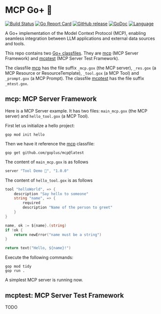 MCP Go+ 🚀
=====

[![Build Status](https://github.com/goplus/mcp/actions/workflows/go.yml/badge.svg)](https://github.com/goplus/mcp/actions/workflows/go.yml)
[![Go Report Card](https://goreportcard.com/badge/github.com/goplus/mcp)](https://goreportcard.com/report/github.com/goplus/mcp)
[![GitHub release](https://img.shields.io/github/v/tag/goplus/mcp.svg?label=release)](https://github.com/goplus/mcp/releases)
[![GoDoc](https://pkg.go.dev/badge/github.com/goplus/mcp.svg)](https://pkg.go.dev/github.com/goplus/mcp)
[![Language](https://img.shields.io/badge/language-Go+-blue.svg)](https://github.com/goplus/gop)
<!--
[![Coverage Status](https://codecov.io/gh/goplus/mcp/branch/main/graph/badge.svg)](https://codecov.io/gh/goplus/mcp)
-->

A Go+ implementation of the Model Context Protocol (MCP), enabling seamless integration between LLM applications and external data sources and tools.

This repo contains two [Go+ classfiles](https://github.com/goplus/gop/blob/main/doc/classfile.md). They are [mcp](#mcp-mcp-server-framework) (MCP Server Framework) and [mcptest](#mcptest-mcp-server-test-framework) (MCP Server Test Framework).

The classfile [mcp](#mcp-mcp-server-framework) has the file suffix `_mcp.gox` (the MCP server), `_res.gox` (a MCP Resource or ResourceTemplate), `_tool.gox` (a MCP Tool) and `_prompt.gox` (a MCP Prompt). The classfile [mcptest](#mcptest-mcp-server-test-framework) has the file suffix `_mtest.gox`.

## mcp: MCP Server Framework

Here is a MCP Server example. It has two files: `main_mcp.gox` (the MCP server) and `hello_tool.gox` (a MCP Tool).

First let us initialize a hello project:

```
gop mod init hello
```

Then we have it reference the [mcp](https://pkg.go.dev/github.com/goplus/mcp) classfile:

```
gop get github.com/goplus/mcp@latest
```

The content of `main_mcp.gox` is as follows

```go
server "Tool Demo 🚀", "1.0.0"
```

The content of `hello_tool.gox` is as follows

```go
tool "helloWorld", => {
	description "Say hello to someone"
	string "name", => {
		required
		description "Name of the person to greet"
	}
}

name, ok := ${name}.(string)
if !ok {
	return newError("name must be a string")
}

return text("Hello, ${name}!")
```

Execute the following commands:

```
gop mod tidy
gop run .
```

A simplest MCP server is running now.

## mcptest: MCP Server Test Framework

TODO
